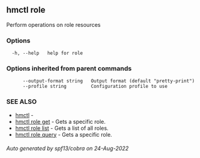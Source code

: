 ## hmctl role

Perform operations on role resources

### Options

```
  -h, --help   help for role
```

### Options inherited from parent commands

```
      --output-format string   Output format (default "pretty-print")
      --profile string         Configuration profile to use
```

### SEE ALSO

* [hmctl](hmctl.md)	 - 
* [hmctl role get](hmctl_role_get.md)	 - Gets a specific role.
* [hmctl role list](hmctl_role_list.md)	 - Gets a list of all roles.
* [hmctl role query](hmctl_role_query.md)	 - Gets a specific role.

###### Auto generated by spf13/cobra on 24-Aug-2022
